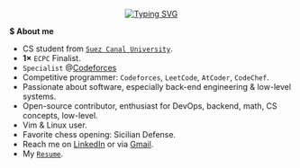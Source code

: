 <p align="center">
  <a href="https://git.io/typing-svg">
    <img src="https://readme-typing-svg.demolab.com?font=Play&pause=1500&color=A2F749&center=true&vCenter=true&width=400&lines=Hi,+I'm+Ahmed+Faraj_;Obsessed+with+CP+%26+Mathematics_;Feel+free+to+explore+my+repos_;ahmed@faraj+:~$+grep+%22i%3C3vim%22+readme.md+&ahmed@faraj+:~$+cat+readme.md_" alt="Typing SVG" />
  </a>
</p>

<b>$ About me</b>

- CS student from [`Suez Canal University`](https://suez.edu.eg/ar/).
- <b>1×</b> `ECPC` Finalist.
- `Specialist` @[Codeforces](https://codeforces.com/profile/Ahmed_Faraj)
- Competitive programmer: `Codeforces`, `LeetCode`, `AtCoder`, `CodeChef`.  
- Passionate about software, especially back-end engineering & low-level systems.  
- Open-source contributor, enthusiast for DevOps, backend, math, CS concepts, low-level.  
- Vim & Linux user.  
- Favorite chess opening: Sicilian Defense.  
- Reach me on [LinkedIn](your-link-here) or via [Gmail](your-email-here).
- My [`Resume`](your-link-here).
